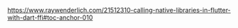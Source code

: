 https://www.raywenderlich.com/21512310-calling-native-libraries-in-flutter-with-dart-ffi#toc-anchor-010
